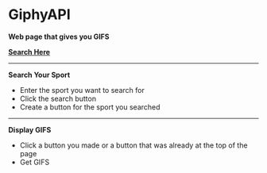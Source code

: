 # GiphyAPI
**Web page that gives you GIFS**

**[Search Here](https://kbub27.github.io/GiphyAPI/)**

---

**Search Your Sport**
* Enter the sport you want to search for 
* Click the search button
* Create a button for the sport you searched

---

**Display GIFS**
* Click a button you made or a button that was already at the top of the page
* Get GIFS

